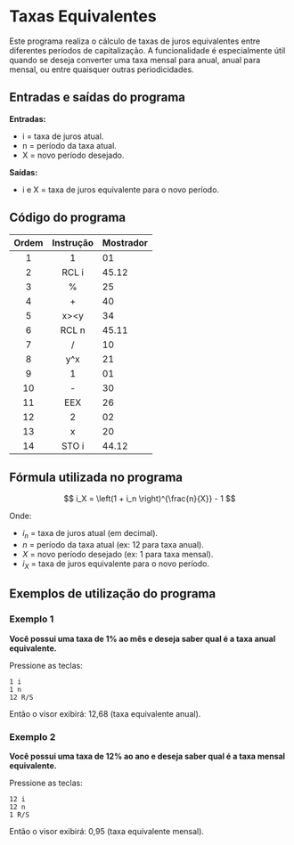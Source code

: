 # Taxas Equivalentes

Este programa realiza o cálculo de taxas de juros equivalentes entre diferentes períodos de capitalização. A funcionalidade é especialmente útil quando se deseja converter uma taxa mensal para anual, anual para mensal, ou entre quaisquer outras periodicidades.

## Entradas e saídas do programa

**Entradas:**
- i = taxa de juros atual.
- n = período da taxa atual.
- X = novo período desejado.

**Saídas:**
- i e X = taxa de juros equivalente para o novo período.

## Código do programa

| Ordem | Instrução | Mostrador |
| :---: | :-------: | --------- |
|   1   |     1     | 01        |
|   2   |   RCL i   | 45.12     |
|   3   |     %     | 25        |
|   4   |     +     | 40        |
|   5   |   x><y    | 34        |
|   6   |   RCL n   | 45.11     |
|   7   |     /     | 10        |
|   8   |    y^x    | 21        |
|   9   |     1     | 01        |
|  10   |     -     | 30        |
|  11   |    EEX    | 26        |
|  12   |     2     | 02        |
|  13   |     x     | 20        |
|  14   |   STO i   | 44.12     |

## Fórmula utilizada no programa

$$
i_X = \left(1 + i_n \right)^{\frac{n}{X}} - 1
$$

Onde:

- $i_n$ = taxa de juros atual (em decimal).
- $n$ = período da taxa atual (ex: 12 para taxa anual).
- $X$ = novo período desejado (ex: 1 para taxa mensal).
- $i_X$ =  taxa de juros equivalente para o novo período.

## Exemplos de utilização do programa

### Exemplo 1

**Você possui uma taxa de 1% ao mês e deseja saber qual é a taxa anual equivalente.**

Pressione as teclas:

```
1 i
1 n
12 R/S
```

Então o visor exibirá: 12,68 (taxa equivalente anual).

### Exemplo 2

**Você possui uma taxa de 12% ao ano e deseja saber qual é a taxa mensal equivalente.**

Pressione as teclas:

```
12 i
12 n
1 R/S
```

Então o visor exibirá: 0,95 (taxa equivalente mensal).
